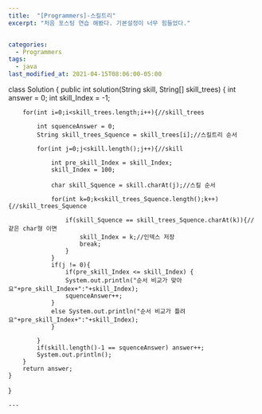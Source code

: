 ```yaml
---
title:  "[Programmers]-스킬트리"
excerpt: "처음 포스팅 연습 해봤다. 기본설정이 너무 힘들었다."


categories:
  - Programmers
tags:
  - java
last_modified_at: 2021-04-15T08:06:00-05:00

```
class Solution {
    public int solution(String skill, String[] skill_trees) {
        int answer = 0;
        int skill_Index = -1;
        
        for(int i=0;i<skill_trees.length;i++){//skill_trees
            
            int squenceAnswer = 0;
            String skill_trees_Squence = skill_trees[i];//스킬트리 순서
            
            for(int j=0;j<skill.length();j++){//skill
                
                int pre_skill_Index = skill_Index;
                skill_Index = 100;
                
                char skill_Squence = skill.charAt(j);//스킬 순서
                
                for(int k=0;k<skill_trees_Squence.length();k++){//skill_trees_Squence
                    
                    if(skill_Squence == skill_trees_Squence.charAt(k)){//같은 char형 이면
                        skill_Index = k;//인덱스 저장
                        break;
                    }
                }
                if(j != 0){
                    if(pre_skill_Index <= skill_Index) {
                    System.out.println("순서 비교가 맞아요"+pre_skill_Index+":"+skill_Index);
                    squenceAnswer++;
                }
                else System.out.println("순서 비교가 틀려요"+pre_skill_Index+":"+skill_Index);
                }
                
            }
            if(skill.length()-1 == squenceAnswer) answer++;
            System.out.println();
        }
        return answer;
    }
}

```
---
```



